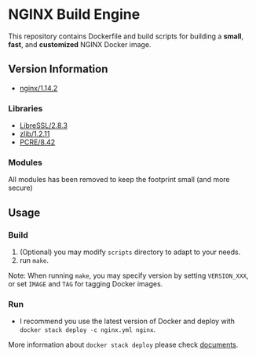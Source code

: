 # NGINX Build Engine

This repository contains Dockerfile and build scripts for building a **small**, **fast**, and **customized** NGINX Docker image.

## Version Information

* [nginx/1.14.2](http://nginx.org/)

### Libraries

* [LibreSSL/2.8.3](http://www.libressl.org/)
* [zlib/1.2.11](http://zlib.net/)
* [PCRE/8.42](http://www.pcre.org/)

### Modules

All modules has been removed to keep the footprint small (and more secure)

## Usage

### Build

1. (Optional) you may modify `scripts` directory to adapt to your needs.
2. run `make`.

Note: When running `make`, you may specify version by setting `VERSION_XXX`, or set `IMAGE` and `TAG` for tagging Docker images.

### Run

* I recommend you use the latest version of Docker and deploy with `docker stack deploy -c nginx.yml nginx`.

More information about `docker stack deploy` please check [documents](https://docs.docker.com/engine/reference/commandline/stack_deploy/).

